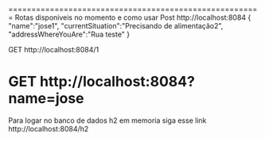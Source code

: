 =======================================================
Rotas disponiveis no momento e como usar
Post 
http://localhost:8084
{
	"name":"jose1",
	"currentSituation":"Precisando de alimentação2",
	"addressWhereYouAre":"Rua teste"
}

GET
http://localhost:8084/1

GET
http://localhost:8084?name=jose
======================================================
Para logar no banco de dados h2 em memoria siga esse link
http://localhost:8084/h2

